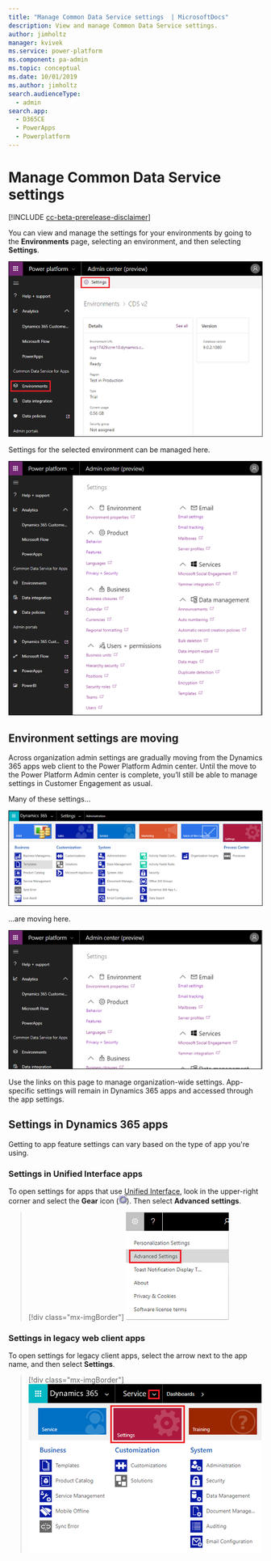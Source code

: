 ```yaml
---
title: "Manage Common Data Service settings  | MicrosoftDocs"
description: View and manage Common Data Service settings.
author: jimholtz
manager: kvivek
ms.service: power-platform
ms.component: pa-admin
ms.topic: conceptual
ms.date: 10/01/2019
ms.author: jimholtz
search.audienceType: 
  - admin
search.app: 
  - D365CE
  - PowerApps
  - Powerplatform
---
```

# Manage Common Data Service settings

[!INCLUDE [cc-beta-prerelease-disclaimer](../includes/cc-beta-prerelease-disclaimer.md)]

You can view and manage the settings for your environments by going to the **Environments** page, selecting an environment, and then selecting **Settings**.

![Environment details](media/environment-details.png "Environment details")

Settings for the selected environment can be managed here.

![Environment settings](media/environment-settings.png)

## Environment settings are moving
Across organization admin settings are gradually moving from the Dynamics 365 apps web client to the Power Platform Admin center. Until the move to the Power Platform Admin center is complete, you’ll still be able to manage settings in Customer Engagement as usual.

Many of these settings...

![Dynamics 365 Settings](./media/old-settings.png)

...are moving here.

![Environment settings](media/environment-settings-mini.png)

Use the links on this page to manage organization-wide settings. App-specific settings will remain in Dynamics 365 apps and accessed through the app settings. 

## Settings in Dynamics 365 apps

Getting to app feature settings can vary based on the type of app you're using.

### Settings in Unified Interface apps

To open settings for apps that use [Unified Interface](https://docs.microsoft.com/dynamics365/customer-engagement/admin/about-unified-interface), look in the upper-right corner and select the **Gear** icon (![Gear icon](media/selection-rule-gear-button.png)). Then select **Advanced settings**.

> [!div class="mx-imgBorder"] 
> ![](media/advanced-settings.png "Advanced settings")

### Settings in legacy web client apps

To open settings for legacy client apps, select the arrow next to the app name, and then select **Settings**. 

> [!div class="mx-imgBorder"] 
> ![](media/legacy-settings.png "Legacy settings")


